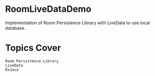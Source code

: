 # RoomLiveDataDemo
Implementation of Room Persistence Library with LiveData to use local database.

# Topics Cover
	Room Persistence Library
	LiveData
	RxJava
